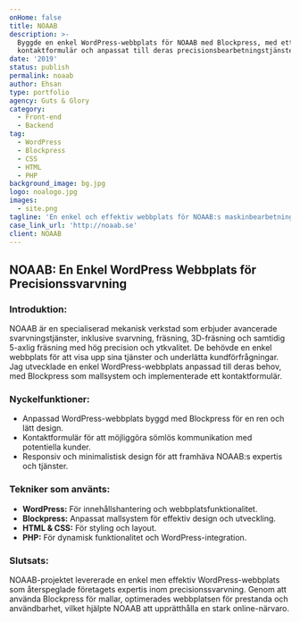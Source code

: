 ```yaml
---
onHome: false
title: NOAAB
description: >-
  Byggde en enkel WordPress-webbplats för NOAAB med Blockpress, med ett
  kontaktformulär och anpassat till deras precisionsbearbetningstjänster.
date: '2019'
status: publish
permalink: noaab
author: Ehsan
type: portfolio
agency: Guts & Glory
category:
  - Front-end
  - Backend
tag:
  - WordPress
  - Blockpress
  - CSS
  - HTML
  - PHP
background_image: bg.jpg
logo: noalogo.jpg
images:
  - site.png
tagline: 'En enkel och effektiv webbplats för NOAAB:s maskinbearbetningstjänster.'
case_link_url: 'http://noaab.se'
client: NOAAB
---
```

<h2>NOAAB: En Enkel WordPress Webbplats för Precisionssvarvning</h2>

<h3>Introduktion:</h3>
<p>
  NOAAB är en specialiserad mekanisk verkstad som erbjuder avancerade svarvningstjänster, inklusive svarvning, fräsning, 3D-fräsning och samtidig 5-axlig fräsning med hög precision och ytkvalitet. De behövde en enkel webbplats för att visa upp sina tjänster och underlätta kundförfrågningar. Jag utvecklade en enkel WordPress-webbplats anpassad till deras behov, med Blockpress som mallsystem och implementerade ett kontaktformulär.
</p>

<h3>Nyckelfunktioner:</h3>
<ul>
  <li>Anpassad WordPress-webbplats byggd med Blockpress för en ren och lätt design.</li>
  <li>Kontaktformulär för att möjliggöra sömlös kommunikation med potentiella kunder.</li>
  <li>Responsiv och minimalistisk design för att framhäva NOAAB:s expertis och tjänster.</li>
</ul>

<h3>Tekniker som använts:</h3>
<ul>
  <li><b>WordPress:</b> För innehållshantering och webbplatsfunktionalitet.</li>
  <li><b>Blockpress:</b> Anpassat mallsystem för effektiv design och utveckling.</li>
  <li><b>HTML & CSS:</b> För styling och layout.</li>
  <li><b>PHP:</b> För dynamisk funktionalitet och WordPress-integration.</li>
</ul>

<h3>Slutsats:</h3>
<p>
  NOAAB-projektet levererade en enkel men effektiv WordPress-webbplats som återspeglade företagets expertis inom precisionssvarvning. Genom att använda Blockpress för mallar, optimerades webbplatsen för prestanda och användbarhet, vilket hjälpte NOAAB att upprätthålla en stark online-närvaro.
</p>
